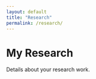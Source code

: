 ```yaml
---
layout: default
title: "Research"
permalink: /research/
---
```


# My Research

Details about your research work.
